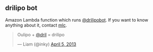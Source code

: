 drilipo bot
-----------

Amazon Lambda function which runs [@drilipobot][]. If you want to know 
anything about it, contact [mlc][].

<blockquote class="twitter-tweet" data-lang="en"><p lang="tl" dir="ltr">Oulipo + <a href="https://twitter.com/dril">@dril</a> = drilipo</p>&mdash; Liam (@inky) <a href="https://twitter.com/inky/status/320254926490050560">April 5, 2013</a></blockquote>

[@drilipobot]: https://oulipo.social/@drilipobot
[mlc]: https://github.com/mlc
